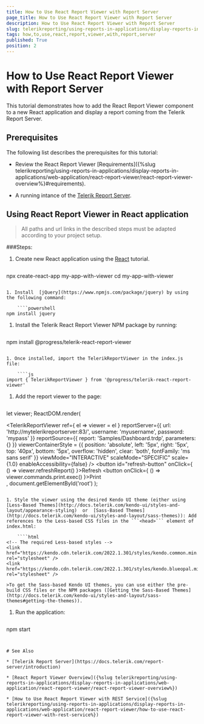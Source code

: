 ```yaml
---
title: How to Use React Report Viewer with Report Server
page_title: How to Use React Report Viewer with Report Server 
description: How to Use React Report Viewer with Report Server
slug: telerikreporting/using-reports-in-applications/display-reports-in-applications/web-application/react-report-viewer/how-to-use-react-report-viewer-with-report-server
tags: how,to,use,react,report,viewer,with,report,server
published: True
position: 2
---
```


# How to Use React Report Viewer with Report Server

This tutorial demonstrates how to add the React Report Viewer component to a new React application and display a report coming from the Telerik Report Server. 

## Prerequisites

The following list describes the prerequisites for this tutorial: 

* Review the React Report Viewer [Requirements]({%slug telerikreporting/using-reports-in-applications/display-reports-in-applications/web-application/react-report-viewer/react-report-viewer-overview%}#requirements). 

* A running intance of the [Telerik Report Server](https://docs.telerik.com/report-server/introduction). 

## Using React Report Viewer in React application

> All paths and url links in the described steps must be adapted according to your project setup.           

###Steps:

1. Create new React application using the [React](https://reactjs.org/docs/create-a-new-react-app.html) tutorial. 
    
    ````powershell
npx create-react-app my-app-with-viewer
cd my-app-with-viewer
````

1. Install  [jQuery](https://www.npmjs.com/package/jquery) by using the following command: 
    
    ````powershell
npm install jquery
````

1. Install the Telerik React Report Viewer NPM package by running: 
    
    ````powershell
npm install @progress/telerik-react-report-viewer
````

1. Once installed, import the TelerikReportViewer in the index.js file: 
    
    ````js
import { TelerikReportViewer } from '@progress/telerik-react-report-viewer'
````

1. Add the report viewer to the page:
    
    ````js
let viewer;
ReactDOM.render(
    <div>
      <TelerikReportViewer
          ref={ el => viewer = el }
          reportServer={{
            url: 'http://mytelerikreportserver:83/',
            username: 'myusername',
            password: 'mypass'
          }}
          reportSource={{
              report: 'Samples/Dashboard.trdp',
              parameters: {}
          }}
          viewerContainerStyle = {{
              position: 'absolute',
              left: '5px',
              right: '5px',
              top: '40px',
              bottom: '5px',
              overflow: 'hidden',
              clear: 'both',
              fontFamily: 'ms sans serif'
          }}
          viewMode="INTERACTIVE"
          scaleMode="SPECIFIC"
          scale={1.0}
          enableAccessibility={false} />
      <button id="refresh-button" onClick={ () => viewer.refreshReport() }>Refresh</button>
      <button onClick={ () => viewer.commands.print.exec() }>Print</button>
    </div>,
  document.getElementById('root')
);
````

1. Style the viewer using the desired Kendo UI theme (еither using  [Less-Based Themes](http://docs.telerik.com/kendo-ui/styles-and-layout/appearance-styling)  or  [Sass-Based Themes](http://docs.telerik.com/kendo-ui/styles-and-layout/sass-themes)): Add references to the Less-based CSS files in the ```<head>``` element of index.html:
    
    ````html
<!-- The required Less-based styles -->
<link href="https://kendo.cdn.telerik.com/2022.1.301/styles/kendo.common.min.css" rel="stylesheet" />
<link href="https://kendo.cdn.telerik.com/2022.1.301/styles/kendo.blueopal.min.css" rel="stylesheet" />
````

    >To get the Sass-based Kendo UI themes, you can use either the pre-build CSS files or the NPM packages ([Getting the Sass-Based Themes](http://docs.telerik.com/kendo-ui/styles-and-layout/sass-themes#getting-the-themes)). 

1. Run the application:
    
    ````powershell
npm start
````


# See Also

* [Telerik Report Server](https://docs.telerik.com/report-server/introduction)

* [React Report Viewer Overview]({%slug telerikreporting/using-reports-in-applications/display-reports-in-applications/web-application/react-report-viewer/react-report-viewer-overview%})

* [How to Use React Report Viewer with REST Service]({%slug telerikreporting/using-reports-in-applications/display-reports-in-applications/web-application/react-report-viewer/how-to-use-react-report-viewer-with-rest-service%})

